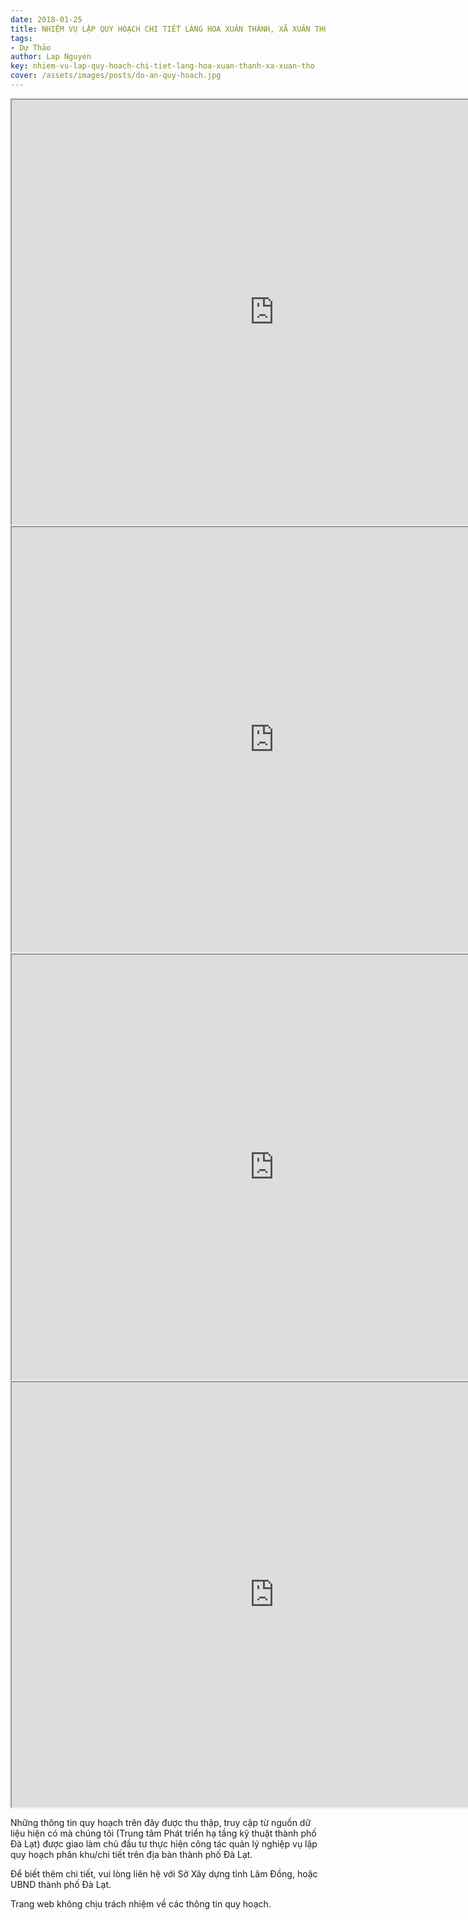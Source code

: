 ```yaml
---
date: 2018-01-25
title: NHIỆM VỤ LẬP QUY HOẠCH CHI TIẾT LÀNG HOA XUÂN THÀNH, XÃ XUÂN THỌ
tags:
- Dự Thảo
author: Lap Nguyen
key: nhiem-vu-lap-quy-hoach-chi-tiet-lang-hoa-xuan-thanh-xa-xuan-tho
cover: /assets/images/posts/do-an-quy-hoach.jpg
---
```


<iframe src="https://drive.google.com/file/d/1k4--sRfz3wGi-WfvpHYfclXKTzCqidqx/preview" width="840" height="680"></iframe>
<!--more-->
<iframe src="https://drive.google.com/file/d/1h5ZZuMVhRnI4nRAlIxZh67HZ-tpHkebD/preview" width="840" height="680"></iframe>

<iframe src="https://drive.google.com/file/d/1MHD-nOEPWSaxxvGzSs89BOJvJYDcBicV/preview" width="840" height="680"></iframe>
<iframe src="https://drive.google.com/file/d/1YSljHOD21oTMWUvIDXxhxCFQAeU6w4rY/preview" width="840" height="680"></iframe>

Những thông tin quy hoạch trên đây được thu thập, truy cập từ nguồn dữ liệu hiện có mà chúng tôi 
(Trung tâm Phát triển hạ tầng kỹ thuật thành phố Đà Lạt) được giao làm chủ đầu tư thực hiện công tác quản lý nghiệp vụ 
lập quy hoạch phân khu/chi tiết trên địa bàn thành phố Đà Lạt.

Để biết thêm chi tiết, vui lòng liên hệ với Sở Xây dựng tỉnh Lâm Đồng, hoặc UBND thành phố Đà Lạt.

Trang web không chịu trách nhiệm về các thông tin quy hoạch.